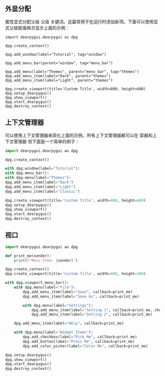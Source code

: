 <!--
 * @Author: feng 1804831168@qq.com
 * @Date: 2025-02-27 21:16:43
 * @LastEditors: feng 1804831168@qq.com
 * @LastEditTime: 2025-02-27 21:18:38
 * @Description: ##
 * Copyright (c) 2025 by Feng, All Rights Reserved.
-->

## 外显分配

属性显式分配父级 父级 关键词。这最常用于在运行时添加新项。下面可以使用显式父级赋值再次显示上面的示例：

```python{}
import dearpygui.dearpygui as dpg

dpg.create_context()

dpg.add_window(label="Tutorial", tag="window")

dpg.add_menu_bar(parent="window", tag="menu_bar")

dpg.add_menu(label="Themes", parent="menu_bar", tag="themes")
dpg.add_menu_item(label="Dark", parent="themes")
dpg.add_menu_item(label="Light", parent="themes")

dpg.create_viewport(title='Custom Title', width=800, height=600)
dpg.setup_dearpygui()
dpg.show_viewport()
dpg.start_dearpygui()
dpg.destroy_context()
```

## 上下文管理器

可以使用上下文管理器来简化上面的示例。所有上下文管理器都可以在 容器和上下文管理器 但下面是一个简单的例子：

```python
import dearpygui.dearpygui as dpg

dpg.create_context()

with dpg.window(label="Tutorial"):
with dpg.menu_bar():
with dpg.menu(label="Themes"):
dpg.add_menu_item(label="Dark")
dpg.add_menu_item(label="Light")
dpg.add_menu_item(label="Classic")

dpg.create_viewport(title='Custom Title', width=800, height=600)
dpg.setup_dearpygui()
dpg.show_viewport()
dpg.start_dearpygui()
dpg.destroy_context()
```

## 视口

```python
import dearpygui.dearpygui as dpg

def print_me(sender):
    print(f"Menu Item: {sender}")

dpg.create_context()
dpg.create_viewport(title='Custom Title', width=600, height=200)

with dpg.viewport_menu_bar():
    with dpg.menu(label="File"):
        dpg.add_menu_item(label="Save", callback=print_me)
        dpg.add_menu_item(label="Save As", callback=print_me)

        with dpg.menu(label="Settings"):
            dpg.add_menu_item(label="Setting 1", callback=print_me, check=True)
            dpg.add_menu_item(label="Setting 2", callback=print_me)

    dpg.add_menu_item(label="Help", callback=print_me)

    with dpg.menu(label="Widget Items"):
        dpg.add_checkbox(label="Pick Me", callback=print_me)
        dpg.add_button(label="Press Me", callback=print_me)
        dpg.add_color_picker(label="Color Me", callback=print_me)

dpg.setup_dearpygui()
dpg.show_viewport()
dpg.start_dearpygui()
dpg.destroy_context()
```
